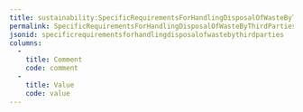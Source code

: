 ```yaml
---
title: sustainability:SpecificRequirementsForHandlingDisposalOfWasteByThirdParties
permalink: SpecificRequirementsForHandlingDisposalOfWasteByThirdParties.html
jsonid: specificrequirementsforhandlingdisposalofwastebythirdparties
columns:
  - 
    title: Comment
    code: comment
  - 
    title: Value
    code: value
---
```

